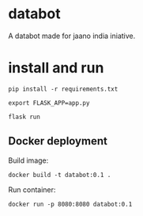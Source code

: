# databot
A databot made for jaano india iniative.

# install and run

```pip install -r requirements.txt```

```export FLASK_APP=app.py```

```flask run```


## Docker deployment

Build image:

```
docker build -t databot:0.1 .
```

Run container:

```
docker run -p 8080:8080 databot:0.1
``` 
